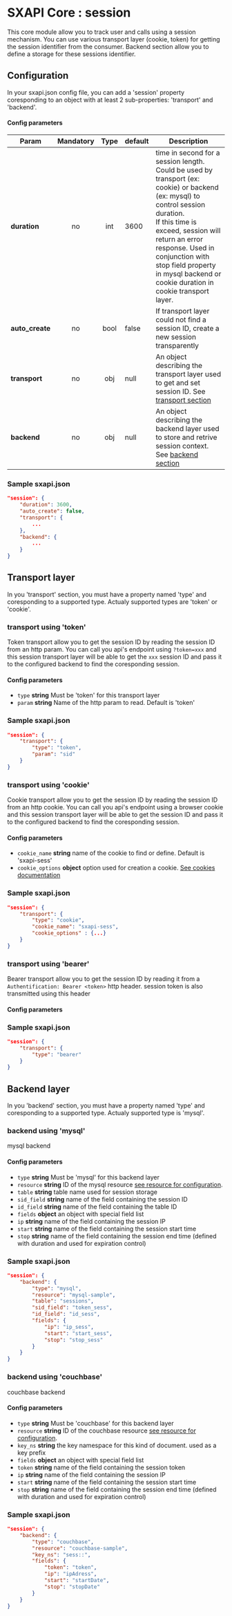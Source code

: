 # SXAPI Core : session

This core module allow you to track user and calls using a session mechanism. You can use various transport layer (cookie, token) for getting the session identifier from the consumer. Backend section allow you to define a storage for these sessions identifier.

## Configuration

In your sxapi.json config file, you can add a 'session' property coresponding to an object with at least 2 sub-properties: 'transport' and 'backend'. 

#### **Config parameters**

| Param           | Mandatory | Type | default | Description
|-----------------|:---------:|:----:|---------|---------------
| **duration**    | no        | int  | 3600    | time in second for a session length. Could be used by transport (ex: cookie) or backend (ex: mysql) to control session duration. <br> If this time is exceed, session will return an error response. Used in conjunction with stop field property in mysql backend or cookie duration in cookie transport layer.
| **auto_create** | no        | bool | false   | If transport layer could not find a session ID, create a new session transparently
| **transport**   | no        | obj  | null    | An object describing the transport layer used to get and set session ID. See [transport section](#transport-layer)
| **backend**     | no        | obj  | null    | An object describing the backend layer used to store and retrive session context. See [backend section](#backend-layer)


### **Sample sxapi.json**

```json
"session": {
    "duration": 3600,
    "auto_create": false,
    "transport": {
        ...
    },
    "backend": {
        ...
    }
}
```

## Transport layer

In you 'transport' section, you must have a property named 'type' and coresponding to a supported type. Actualy supported types are 'token' or 'cookie'.

### transport using 'token'

Token transport allow you to get the session ID by reading the session ID from an http param. You can call you api's endpoint using `?token=xxx` and this session transport layer will be able to get the `xxx` session ID and pass it to the configured backend to find the coresponding session.

#### **Config parameters**

-   `type` **string** Must be 'token' for this transport layer
-   `param` **string** Name of the http param to read. Default is 'token'

### **Sample sxapi.json**

```json
"session": {
    "transport": {
        "type": "token",
        "param": "sid"
    }
}
```

### transport using 'cookie'

Cookie transport allow you to get the session ID by reading the session ID from an http cookie. You can call you api's endpoint using a browser cookie and this session transport layer will be able to get the session ID and pass it to the configured backend to find the coresponding session.

#### **Config parameters**

-   `cookie_name` **string** name of the cookie to find or define. Default is 'sxapi-sess'
-   `cookie_options` **object** option used for creation a cookie. [See cookies documentation](https://github.com/pillarjs/cookies#cookiesset-name--value---options--)

### **Sample sxapi.json**

```json
"session": {
    "transport": {
        "type": "cookie",
        "cookie_name": "sxapi-sess",
        "cookie_options" : {...}
    }
}
```

### transport using 'bearer'

Bearer transport allow you to get the session ID by reading it from a `Authentification: Bearer <token>` http header. session token is also transmitted using this header

#### **Config parameters**

### **Sample sxapi.json**

```json
"session": {
    "transport": {
        "type": "bearer"
    }
}
```


## Backend layer

In you 'backend' section, you must have a property named 'type' and coresponding to a supported type. Actualy supported type is 'mysql'.

### backend using 'mysql'

mysql backend 

#### **Config parameters**

-   `type` **string** Must be 'mysql' for this backend layer
-   `resource` **string** ID of the mysql resource [see resource for configuration](../resources/README.md).
-   `table` **string** table name used for session storage
-   `sid_field` **string** name of the field containing the session ID
-   `id_field` **string** name of the field containing the table ID
-   `fields` **object** an object with special field list
  -   `ip` **string** name of the field containing the session IP
  -   `start` **string** name of the field containing the session start time
  -   `stop` **string** name of the field containing the session end time (defined with duration and used for expiration control)

### **Sample sxapi.json**

```json
"session": {
    "backend": {
        "type": "mysql",
        "resource": "mysql-sample",
        "table": "sessions",
        "sid_field": "token_sess",
        "id_field": "id_sess",
        "fields": {
            "ip": "ip_sess",
            "start": "start_sess",
            "stop": "stop_sess"
        }
    }
}
```

### backend using 'couchbase'

couchbase backend 

#### **Config parameters**

-   `type` **string** Must be 'couchbase' for this backend layer
-   `resource` **string** ID of the couchbase resource [see resource for configuration](../resources/README.md).
-   `key_ns` **string** the key namespace for this kind of document. used as a key prefix
-   `fields` **object** an object with special field list
  -   `token` **string** name of the field containing the session token
  -   `ip` **string** name of the field containing the session IP
  -   `start` **string** name of the field containing the session start time
  -   `stop` **string** name of the field containing the session end time (defined with duration and used for expiration control)

### **Sample sxapi.json**

```json
"session": {
    "backend": {
        "type": "couchbase",
        "resource": "couchbase-sample",
        "key_ns": "sess::",
        "fields": {
            "token": "token",
            "ip": "ipAdress",
            "start": "startDate",
            "stop": "stopDate"
        }
    }
}
```



